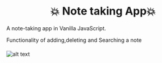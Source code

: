 <h1 align="center"> 💥 Note taking App💥 </h1>
<p>A note-taking app in Vanilla JavaScript.</p>
<p>Functionality of adding,deleting and Searching a note</p>

####
![alt text](https://github.com/DurgeshRai04/Notes-Taking-App-Js-Project/blob/master/img.png)

